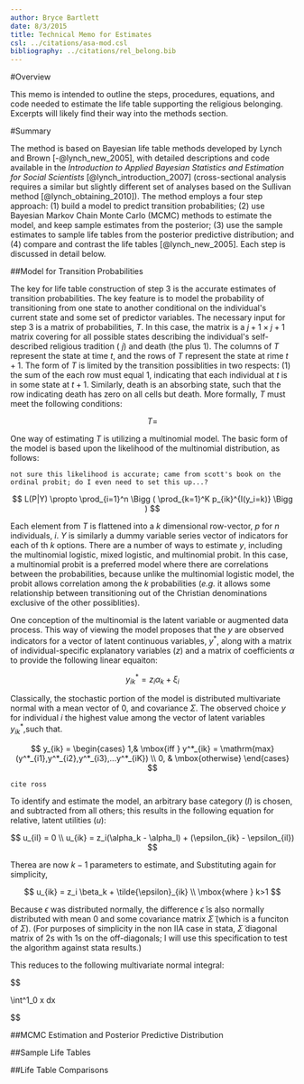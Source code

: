 ```yaml
---
author: Bryce Bartlett
date: 8/3/2015
title: Technical Memo for Estimates
csl: ../citations/asa-mod.csl
bibliography: ../citations/rel_belong.bib
---
```


#Overview

This memo is intended to outline the steps, procedures, equations, and code needed to estimate the life table supporting the religious belonging. Excerpts will likely find their way into the methods section.

#Summary

The method is based on Bayesian life table methods developed by Lynch and Brown [-@lynch_new_2005], with detailed descriptions and code available in the *Introduction to Applied Bayesian Statistics and Estimation for Social Scientists* [@lynch_introduction_2007] (cross-sectional analysis requires a similar but slightly different set of analyses based on the Sullivan method [@lynch_obtaining_2010]). The method employs a four step approach: (1) build a model to predict transition probabilities; (2) use Bayesian Markov Chain Monte Carlo (MCMC) methods to estimate the model, and keep sample estimates from the posterior; (3) use the sample estimates to sample life tables from the posterior predictive distribution; and (4) compare and contrast the life tables  [@lynch_new_2005]. Each step is discussed in detail below.

##Model for Transition Probabilities

The key for life table construction of step 3 is the accurate estimates of transition probabilities. The key feature is to model the probability of transitioning from one state to another conditional on the individual's current state and some set of predictor variables. The necessary input for step 3 is a matrix of probabilities, $T$. In this case, the matrix is a $j+1 \times j+1$ matrix covering for all possible states describing the individual's self-described religious tradition ( $j$) and death (the plus 1). The columns of $T$ represent the state at time $t$, and the rows of $T$ represent the state at rime $t+1$. The form of $T$ is limited by the transition possiblities in two respects: (1) the sum of the each row must equal 1, indicating that each individual at $t$ is in some state at $t+1$. Similarly, death is an absorbing state, such that the row indicating death has zero on all cells but death. More formally, $T$ must meet the following conditions:

$$
T = 
$$

One way of estimating $T$ is utilizing a multinomial model. The basic form of the model is based upon the likelihood of the multinomial distribution, as follows:

```not sure this likelihood is accurate; came from scott's book on the ordinal probit; do I even need to set this up...?```

$$
L(P|Y) \propto
\prod_{i=1}^n \Bigg ( \prod_{k=1}^K p_{ik}^{I(y_i=k)} \Bigg )
$$

Each element from $T$ is flattened into a $k$ dimensional row-vector, $p$ for $n$ individuals, $i$. $Y$ is similarly a dummy variable series vector of indicators for each of th $k$ options.  There are a number of ways to estimate $y$, including the multinomial logistic, mixed logistic, and multinomial probit. In this case, a multinomial probit is a preferred model where there are correlations between the probabilities, because unlike the multinomial logistic model, the probit allows correlation among the $k$ probabilities (*e.g.* it allows some relationship between transitioning out of the Christian denominations exclusive of the other possiblities).

One conception of the multinomial is the latent variable or augmented data process. This way of viewing the model proposes that the $y$ are observed indicators for a vector of latent continuous variables, $y^*$, along with a matrix of individual-specific explanatory variables ($z$) and a matrix of coefficients $\alpha$ to provide the following linear equaiton:

$$
y^*_{ik} = z_i\alpha_k + \xi_{i}
$$

Classically, the stochastic portion of the model is distributed multivariate normal with a mean vector of 0, and covariance $\Sigma$. The observed choice $y$ for individual $i$ the highest value among the vector of latent variables $y^*_{ik}$,such that.

$$
y_{ik} = \begin{cases}
1,& \mbox{iff } y^*_{ik} = \mathrm{max}(y^*_{i1},y^*_{i2},y^*_{i3},...y^*_{iK}) \\
0, & \mbox{otherwise}
\end{cases}
$$

```cite ross```

To identify and estimate the model, an arbitrary base category ($l$) is chosen, and subtracted from all others; this results in the following equation for relative, latent utilities ($u$): 

$$
u_{il} = 0 \\
u_{ik} = z_i(\alpha_k - \alpha_l) + (\epsilon_{ik} - \epsilon_{il}) 
$$

Therea are now $k-1$ parameters to estimate, and Substituting again for simplicity,

$$
u_{ik} = z_i \beta_k + \tilde{\epsilon}_{ik} \\
\mbox{where } k>1
$$

Because $\epsilon$ was distributed normally, the difference $\tilde{\epsilon}$ is also normally distributed with mean 0 and some covariance matrix $\tilde{\Sigma}$ (which is a funciton of $\Sigma$). (For purposes of simplicity in the non IIA case in stata, $\tilde{\Sigma}$ diagonal matrix of 2s with 1s on the off-diagonals; I will use this specification to test the algorithm against stata results.)



This reduces to the following multivariate normal integral:

$$

\int^1_0 x dx

$$

##MCMC Estimation and Posterior Predictive Distribution



##Sample Life Tables



##Life Table Comparisons


